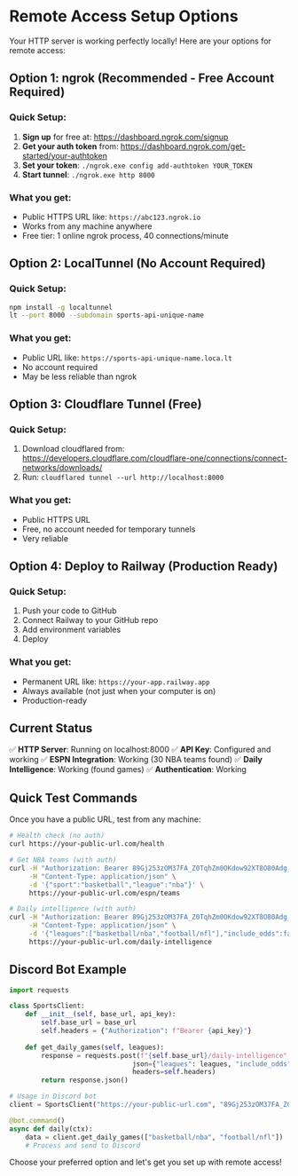 # Remote Access Setup Options

Your HTTP server is working perfectly locally! Here are your options for remote access:

## Option 1: ngrok (Recommended - Free Account Required)

### Quick Setup:
1. **Sign up** for free at: https://dashboard.ngrok.com/signup
2. **Get your auth token** from: https://dashboard.ngrok.com/get-started/your-authtoken
3. **Set your token**: `./ngrok.exe config add-authtoken YOUR_TOKEN`
4. **Start tunnel**: `./ngrok.exe http 8000`

### What you get:
- Public HTTPS URL like: `https://abc123.ngrok.io`
- Works from any machine anywhere
- Free tier: 1 online ngrok process, 40 connections/minute

## Option 2: LocalTunnel (No Account Required)

### Quick Setup:
```bash
npm install -g localtunnel
lt --port 8000 --subdomain sports-api-unique-name
```

### What you get:
- Public URL like: `https://sports-api-unique-name.loca.lt`
- No account required
- May be less reliable than ngrok

## Option 3: Cloudflare Tunnel (Free)

### Quick Setup:
1. Download cloudflared from: https://developers.cloudflare.com/cloudflare-one/connections/connect-networks/downloads/
2. Run: `cloudflared tunnel --url http://localhost:8000`

### What you get:
- Public HTTPS URL 
- Free, no account needed for temporary tunnels
- Very reliable

## Option 4: Deploy to Railway (Production Ready)

### Quick Setup:
1. Push your code to GitHub
2. Connect Railway to your GitHub repo
3. Add environment variables
4. Deploy

### What you get:
- Permanent URL like: `https://your-app.railway.app`
- Always available (not just when your computer is on)
- Production-ready

## Current Status

✅ **HTTP Server**: Running on localhost:8000
✅ **API Key**: Configured and working
✅ **ESPN Integration**: Working (30 NBA teams found)
✅ **Daily Intelligence**: Working (found games)
✅ **Authentication**: Working

## Quick Test Commands

Once you have a public URL, test from any machine:

```bash
# Health check (no auth)
curl https://your-public-url.com/health

# Get NBA teams (with auth)
curl -H "Authorization: Bearer 89Gj253zOM37FA_Z0TqhZm0OKdow92XT8O80Adg_qtQ" \
     -H "Content-Type: application/json" \
     -d '{"sport":"basketball","league":"nba"}' \
     https://your-public-url.com/espn/teams

# Daily intelligence (with auth)  
curl -H "Authorization: Bearer 89Gj253zOM37FA_Z0TqhZm0OKdow92XT8O80Adg_qtQ" \
     -H "Content-Type: application/json" \
     -d '{"leagues":["basketball/nba","football/nfl"],"include_odds":false}' \
     https://your-public-url.com/daily-intelligence
```

## Discord Bot Example

```python
import requests

class SportsClient:
    def __init__(self, base_url, api_key):
        self.base_url = base_url
        self.headers = {"Authorization": f"Bearer {api_key}"}
    
    def get_daily_games(self, leagues):
        response = requests.post(f"{self.base_url}/daily-intelligence",
                               json={"leagues": leagues, "include_odds": False},
                               headers=self.headers)
        return response.json()

# Usage in Discord bot
client = SportsClient("https://your-public-url.com", "89Gj253zOM37FA_Z0TqhZm0OKdow92XT8O80Adg_qtQ")

@bot.command()
async def daily(ctx):
    data = client.get_daily_games(["basketball/nba", "football/nfl"])
    # Process and send to Discord
```

Choose your preferred option and let's get you set up with remote access!